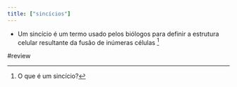 ```yaml
---
title: ["sincícios"]
---
```

+ Um sincício é um termo usado pelos biólogos para definir a estrutura celular resultante da fusão de inúmeras células  [^781797]

[^781797]: O que é um sincício?


#review 